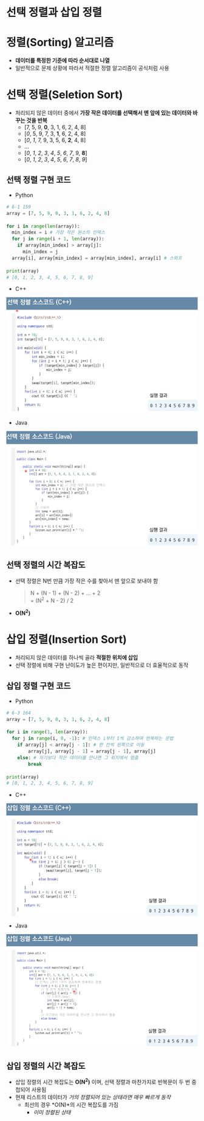 # 선택 정렬과 삽입 정렬
# 정렬(Sorting) 알고리즘
* **데이터를 특정한 기준에 따라 순서대로 나열**
* 일반적으로 문제 상황에 따라서 적절한 정렬 알고리즘이 공식처럼 사용

# 선택 정렬(Seletion Sort)
* 처리되지 않은 데이터 중에서 **가장 작은 데이터를 선택해서 맨 앞에 있는 데이터와 바꾸는 것을 반복**
  * [7, 5, 9, **0**, 3, 1, 6, 2, 4, 8]
  * [*0*, 5, 9, 7, 3, **1**, 6, 2, 4, 8]
  * [*0*, *1*, 7, 9, 3, 5, 6, **2**, 4, 8]
  * ...
  * [*0*, *1*, *2*, *3*, *4*, *5*, *6*, *7*, 9, **8**]
  * [*0*, *1*, *2*, *3*, *4*, *5*, *6*, *7*, *8*, *9*]
## 선택 정렬 구현 코드
* Python
```py
# 6-1 159
array = [7, 5, 9, 0, 3, 1, 6, 2, 4, 8]

for i in range(len(array)):
  min_index = i # 가장 작은 원소의 인덱스
  for j in range(i + 1, len(array)):
    if array[min_index] > array[j]:
      min_index = j
  array[i], array[min_index] = array[min_index], array[i] # 스와프

print(array)
# [0, 1, 2, 3, 4, 5, 6, 7, 8, 9]
```
* C++

![Alt text](images/05_selection_sort_cpp.png)

* Java

![Alt text](images/05_selection_sort_java.png)

## 선택 정렬의 시간 복잡도
* 선택 정렬은 N번 만큼 가장 작은 수를 찾아서 맨 앞으로 보내야 함

  > N + (N - 1) + (N - 2) + ... + 2
  > <br/>= (N<sup>2</sup> + N - 2) / 2
* **O(N<sup>2</sup>)**

# 삽입 정렬(Insertion Sort)
* 처리되지 않은 데이터를 하나씩 골라 **적절한 위치에 삽입**
* 선택 정렬에 비해 구현 난이도가 높은 편이지만, 일반적으로 더 효율적으로 동작

## 삽입 정렬 구현 코드
* Python

```py
# 6-3 164
array = [7, 5, 9, 0, 3, 1, 6, 2, 4, 8]

for i in range(1, len(array)):
  for j in range(i, 0, -1): # 인덱스 i부터 1씩 감소하며 반복하는 문법
    if array[j] < array[j - 1]: # 한 칸씩 왼쪽으로 이동
        array[j], array[j - 1] = array[j - 1], array[j]
    else: # 자기보다 작은 데이터를 만나면 그 위치에서 멈춤
        break

print(array)
# [0, 1, 2, 3, 4, 5, 6, 7, 8, 9]
```

* C++

![Alt text](images/05_insertion_sort_cpp.png)

* Java

![Alt text](images/05_insertion_sort_java.png)

## 삽입 정렬의 시간 복잡도
* 삽입 정렬의 시간 복잡도는 **O(N<sup>2</sup>)** 이며, 선택 정렬과 마찬가지로 반복문이 두 번 중첩되어 사용됨
* 현재 리스트의 데이터가 *거의 정렬되어 있는 상태라면 매우 빠르게 동작*
  * 최선의 경우 *O(N)*의 시간 복잡도를 가짐
    * *이미 정렬된 상태*